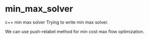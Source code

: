 # min_max_solver
c++ min max solver
Trying to write min max solver.

We can use push-relabel method for min cost max flow optimization.
